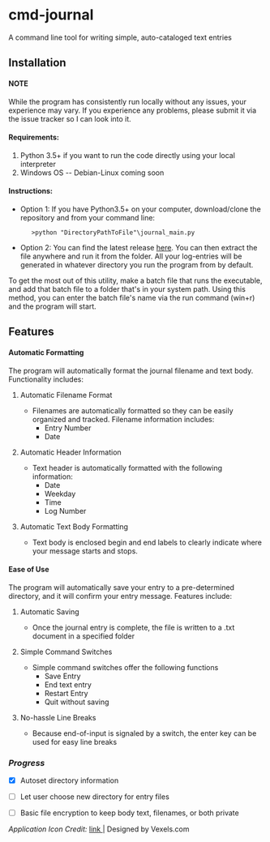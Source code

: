 # cmd-journal
A command line tool for writing simple, auto-cataloged text entries

## Installation

#### NOTE
While the program has consistently run locally without any issues, your experience may vary.  If you experience any problems, please submit it via the issue tracker so I can look into it.  

#### Requirements:
1) Python 3.5+ if you want to run the code directly using your local interpreter
2) Windows OS -- Debian-Linux coming soon

#### Instructions:
  - Option 1: If you have Python3.5+ on your computer, download/clone the repository and from your command line:

      ```
         >python "DirectoryPathToFile"\journal_main.py
      ```

- Option 2: You can find the latest release [here](https://github.com/jim-hart/cmd-journal/releases). You can then extract the file anywhere and run it from the folder. All your log-entries will be generated in whatever directory you run the program from by default. 

To get the most out of this utility, make a batch file that runs the executable, and add that batch file to a folder that's in your system path.  Using this method, you can enter the batch file's name via the run command (win+r) and the program will start.  

## Features

#### Automatic Formatting
The program will automatically format the journal filename and text body.  Functionality includes:

1. Automatic Filename Format
   - Filenames are automatically formatted so they can be easily organized and tracked.  Filename information includes:
        - Entry Number
        - Date 
        
2. Automatic Header Information
   - Text header is automatically formatted with the following information:
        - Date
        - Weekday
        - Time
        - Log Number
        
3. Automatic Text Body Formatting
   - Text body is enclosed begin and end labels to clearly indicate where your message starts and stops.

#### Ease of Use
The program will automatically save your entry to a pre-determined directory, and it will confirm your entry message.  Features include:

1. Automatic Saving
    -  Once the journal entry is complete, the file is written to a .txt document in a specified folder
    
2. Simple Command Switches
   - Simple command switches offer the following functions
      - Save Entry
      - End text entry
      - Restart Entry
      - Quit without saving
      
3. No-hassle Line Breaks
    - Because end-of-input is signaled by a switch, the enter key can be used for easy line breaks

### *Progress*
- [x] Autoset directory information
- [ ] Let user choose new directory for entry files
- [ ] Basic file encryption to keep body text, filenames, or both private


<em>Application Icon Credit:</em> <a target="_blank" href="https://www.vexels.com/vectors/preview/128313/note-book-flat-icon"> link </a> |   Designed by Vexels.com
